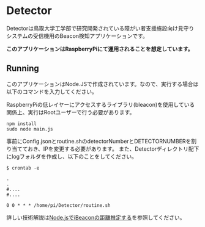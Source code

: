 # Detector

Detectorは鳥取大学工学部で研究開発されている障がい者支援施設向け見守りシステムの受信機用のBeacon検知アプリケーションです。

**このアプリケーションはRaspberryPiにて運用されることを想定しています。**

## Running

このアプリケーションはNode.JSで作成されています。なので、実行する場合は以下のコマンドを入力してください。  

RaspberryPiの低レイヤーにアクセスするライブラリ(bleacon)を使用している関係上、実行はRootユーザーで行う必要があります。

```npm
npm install
sudo node main.js
```

事前にConfig.jsonとroutine.shのdetectorNumberとDETECTORNUMBERを割り当てておき、IPを変更する必要があります。
また、Detectorディレクトリ配下にlogフォルダを作成し、以下のことをしてください。

```crontab
$ crontab -e

.
.
#....
#....

0 0 * * * /home/pi/Detector/routine.sh
```

詳しい技術解説は[Node.jsでiBeaconの距離推定する](https://qiita.com/MakTak/items/d9cde6ddc4422d6343f6)を参照してください。

